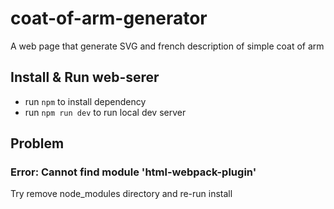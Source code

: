# coat-of-arm-generator
A web page that generate SVG and french description of simple coat of arm

## Install & Run web-serer

 - run `npm` to install dependency
 - run `npm run dev` to run local dev server

## Problem

### Error: Cannot find module 'html-webpack-plugin'

Try remove node_modules directory and re-run install
